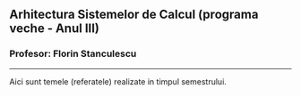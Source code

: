 ## Arhitectura Sistemelor de Calcul (programa veche - Anul III)
### Profesor: Florin Stanculescu
--------
Aici sunt temele (referatele) realizate in timpul semestrului.

